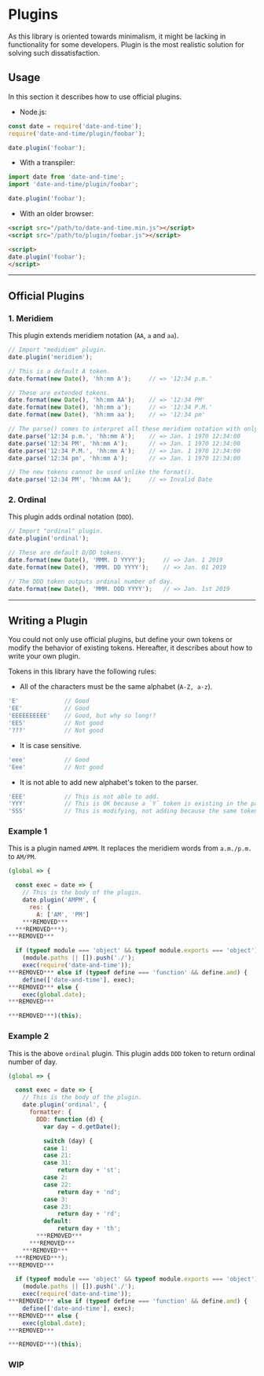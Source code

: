 # Plugins

As this library is oriented towards minimalism, it might be lacking in functionality for some developers. Plugin is the most realistic solution for solving such dissatisfaction.

## Usage

In this section it describes how to use official plugins.

- Node.js:

```javascript
const date = require('date-and-time');
require('date-and-time/plugin/foobar');

date.plugin('foobar');
```

- With a transpiler:

```javascript
import date from 'date-and-time';
import 'date-and-time/plugin/foobar';

date.plugin('foobar');
```

- With an older browser:

```html
<script src="/path/to/date-and-time.min.js"></script>
<script src="/path/to/plugin/foobar.js"></script>

<script>
date.plugin('foobar');
</script>
```

---

## Official Plugins

### 1. Meridiem

This plugin extends meridiem notation (`AA`, `a` and `aa`).

```javascript
// Import "medidiem" plugin.
date.plugin('meridiem');

// This is a default A token.
date.format(new Date(), 'hh:mm A');     // => '12:34 p.m.'

// These are extended tokens.
date.format(new Date(), 'hh:mm AA');    // => '12:34 PM'
date.format(new Date(), 'hh:mm a');     // => '12:34 P.M.'
date.format(new Date(), 'hh:mm aa');    // => '12:34 pm'

// The parse() comes to interpret all these meridiem notation with only A token.
date.parse('12:34 p.m.', 'hh:mm A');    // => Jan. 1 1970 12:34:00
date.parse('12:34 PM', 'hh:mm A');      // => Jan. 1 1970 12:34:00
date.parse('12:34 P.M.', 'hh:mm A');    // => Jan. 1 1970 12:34:00
date.parse('12:34 pm', 'hh:mm A');      // => Jan. 1 1970 12:34:00

// The new tokens cannot be used unlike the format().
date.parse('12:34 PM', 'hh:mm AA');     // => Invalid Date
```

### 2. Ordinal

This plugin adds ordinal notation (`DDD`).

```javascript
// Import "ordinal" plugin.
date.plugin('ordinal');

// These are default D/DD tokens.
date.format(new Date(), 'MMM. D YYYY');     // => Jan. 1 2019
date.format(new Date(), 'MMM. DD YYYY');    // => Jan. 01 2019

// The DDD token outputs ordinal number of day.
date.format(new Date(), 'MMM. DDD YYYY');   // => Jan. 1st 2019
```

---

## Writing a Plugin

You could not only use official plugins, but define your own tokens or modify the behavior of existing tokens. Hereafter, it describes about how to write your own plugin.

Tokens in this library have the following rules:

- All of the characters must be the same alphabet (`A-Z, a-z`).

```javascript
'E'             // Good
'EE'            // Good
'EEEEEEEEEE'    // Good, but why so long!?
'EES'           // Not good
'???'           // Not good
```

- It is case sensitive.

```javascript
'eee'           // Good
'Eee'           // Not good
```

- It is not able to add new alphabet's token to the parser.  

```javascript
'EEE'           // This is not able to add.
'YYY'           // This is OK because a `Y` token is existing in the parser.
'SSS'           // This is modifying, not adding because the same token is existing.
```

### Example 1

This is a plugin named `AMPM`. It replaces the meridiem words from `a.m./p.m.` to `AM/PM`.

```javascript
(global => {

  const exec = date => {
    // This is the body of the plugin.
    date.plugin('AMPM', {
      res: {
        A: ['AM', 'PM']
    ***REMOVED***
  ***REMOVED***);
***REMOVED***

  if (typeof module === 'object' && typeof module.exports === 'object') {
    (module.paths || []).push('./');
    exec(require('date-and-time'));
***REMOVED*** else if (typeof define === 'function' && define.amd) {
    define(['date-and-time'], exec);
***REMOVED*** else {
    exec(global.date);
***REMOVED***

***REMOVED***)(this);
```

### Example 2

This is the above `ordinal` plugin. This plugin adds `DDD` token to return ordinal number of day.

```javascript
(global => {

  const exec = date => {
    // This is the body of the plugin.
    date.plugin('ordinal', {
      formatter: {
        DDD: function (d) {
          var day = d.getDate();

          switch (day) {
          case 1:
          case 21:
          case 31:
              return day + 'st';
          case 2:
          case 22:
              return day + 'nd';
          case 3:
          case 23:
              return day + 'rd';
          default:
              return day + 'th';
        ***REMOVED***
      ***REMOVED***
    ***REMOVED***
  ***REMOVED***);
***REMOVED***

  if (typeof module === 'object' && typeof module.exports === 'object') {
    (module.paths || []).push('./');
    exec(require('date-and-time'));
***REMOVED*** else if (typeof define === 'function' && define.amd) {
    define(['date-and-time'], exec);
***REMOVED*** else {
    exec(global.date);
***REMOVED***

***REMOVED***)(this);
```

### WIP
